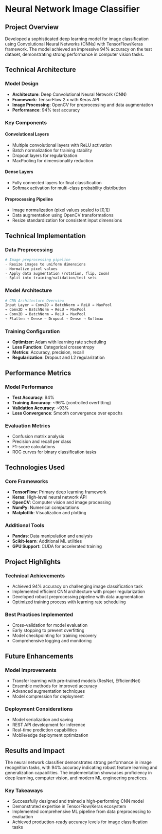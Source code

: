 # Neural Network Image Classifier

## Project Overview
Developed a sophisticated deep learning model for image classification using Convolutional Neural Networks (CNNs) with TensorFlow/Keras framework. The model achieved an impressive 94% accuracy on the test dataset, demonstrating strong performance in computer vision tasks.

## Technical Architecture

### Model Design
- **Architecture**: Deep Convolutional Neural Network (CNN)
- **Framework**: TensorFlow 2.x with Keras API
- **Image Processing**: OpenCV for preprocessing and data augmentation
- **Performance**: 94% test accuracy

### Key Components

#### Convolutional Layers
- Multiple convolutional layers with ReLU activation
- Batch normalization for training stability
- Dropout layers for regularization
- MaxPooling for dimensionality reduction

#### Dense Layers
- Fully connected layers for final classification
- Softmax activation for multi-class probability distribution

#### Preprocessing Pipeline
- Image normalization (pixel values scaled to [0,1])
- Data augmentation using OpenCV transformations
- Resize standardization for consistent input dimensions

## Technical Implementation

### Data Preprocessing
```python
# Image preprocessing pipeline
- Resize images to uniform dimensions
- Normalize pixel values
- Apply data augmentation (rotation, flip, zoom)
- Split into training/validation/test sets
```

### Model Architecture
```python
# CNN Architecture Overview
Input Layer → Conv2D → BatchNorm → ReLU → MaxPool
→ Conv2D → BatchNorm → ReLU → MaxPool
→ Conv2D → BatchNorm → ReLU → MaxPool
→ Flatten → Dense → Dropout → Dense → Softmax
```

### Training Configuration
- **Optimizer**: Adam with learning rate scheduling
- **Loss Function**: Categorical crossentropy
- **Metrics**: Accuracy, precision, recall
- **Regularization**: Dropout and L2 regularization

## Performance Metrics

### Model Performance
- **Test Accuracy**: 94%
- **Training Accuracy**: ~96% (controlled overfitting)
- **Validation Accuracy**: ~93%
- **Loss Convergence**: Smooth convergence over epochs

### Evaluation Metrics
- Confusion matrix analysis
- Precision and recall per class
- F1-score calculations
- ROC curves for binary classification tasks

## Technologies Used

### Core Frameworks
- **TensorFlow**: Primary deep learning framework
- **Keras**: High-level neural network API
- **OpenCV**: Computer vision and image processing
- **NumPy**: Numerical computations
- **Matplotlib**: Visualization and plotting

### Additional Tools
- **Pandas**: Data manipulation and analysis
- **Scikit-learn**: Additional ML utilities
- **GPU Support**: CUDA for accelerated training

## Project Highlights

### Technical Achievements
- Achieved 94% accuracy on challenging image classification task
- Implemented efficient CNN architecture with proper regularization
- Developed robust preprocessing pipeline with data augmentation
- Optimized training process with learning rate scheduling

### Best Practices Implemented
- Cross-validation for model evaluation
- Early stopping to prevent overfitting
- Model checkpointing for training recovery
- Comprehensive logging and monitoring

## Future Enhancements

### Model Improvements
- Transfer learning with pre-trained models (ResNet, EfficientNet)
- Ensemble methods for improved accuracy
- Advanced augmentation techniques
- Model compression for deployment

### Deployment Considerations
- Model serialization and saving
- REST API development for inference
- Real-time prediction capabilities
- Mobile/edge deployment optimization

## Results and Impact

The neural network classifier demonstrates strong performance in image recognition tasks, with 94% accuracy indicating robust feature learning and generalization capabilities. The implementation showcases proficiency in deep learning, computer vision, and modern ML engineering practices.

### Key Takeaways
- Successfully designed and trained a high-performing CNN model
- Demonstrated expertise in TensorFlow/Keras ecosystem
- Implemented comprehensive ML pipeline from data preprocessing to evaluation
- Achieved production-ready accuracy levels for image classification tasks
